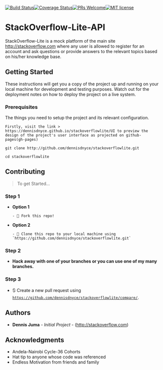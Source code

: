 [![Build Status](https://travis-ci.org/dennisdnyce/stackoverflowlite.svg?branch=develop)](https://travis-ci.org/dennisdnyce/stackoverflowlite)[![Coverage Status](https://coveralls.io/repos/github/dennisdnyce/stackoverflowlite/badge.svg?branch=develop&kill_cache=1)](https://coveralls.io/github/dennisdnyce/stackoverflowlite?branch=develop)[![PRs Welcome](https://img.shields.io/badge/PRs-welcome-brightgreen.svg?style=flat-square)](http://makeapullrequest.com)[![MIT license](http://img.shields.io/badge/license-MIT-brightgreen.svg)](http://opensource.org/licenses/MIT)

# StackOverflow-Lite-API
StackOverflow-Lite is a mock platform of the main site http://stackoverflow.com where any user is allowed to register for an account and ask questions or provide answers to the relevant topics based on his/her knowledge base.

## Getting Started
These instructions will get you a copy of the project up and running on your local machine for development and testing purposes. Watch out for the deployment notes on how to deploy the project on a live system.

### Prerequisites
The things you need to setup the project and its relevant configuration.
```
Firstly, visit the link > https://dennisdnyce.github.io/stackoverflowlite/UI to preview the design of the project's user interface as projected on github-pages(gh-pages)
```
```
git clone http://github.com/dennisdnyce/stackoverflowlite.git
```
```
cd stackoverflowlite
```
## Contributing
> To get Started...

### Step 1
- **Option 1**

      - 🍴 Fork this repo!
      
- **Option 2**   

      - 👯 Clone this repo to your local machine using `https://github.com/dennisdnyce/stackoverflowlite.git`
      
### Step 2
- **Hack away with one of your branches or you can use one of my many branches.**

### Step 3
- 🔃 Create a new pull request using <a href="https://github.com/dennisdnyce/stackoverflowlite/compare/" target="_blank">`https://github.com/dennisdnyce/stackoverflowlite/compare/`</a>.

## Authors

* **Dennis Juma** - *Initial Project* - (http://stackoverflow.com)

## Acknowledgments

* Andela-Nairobi Cycle-36 Cohorts
* Hat tip to anyone whose code was referenced
* Endless Motivation from friends and family 
